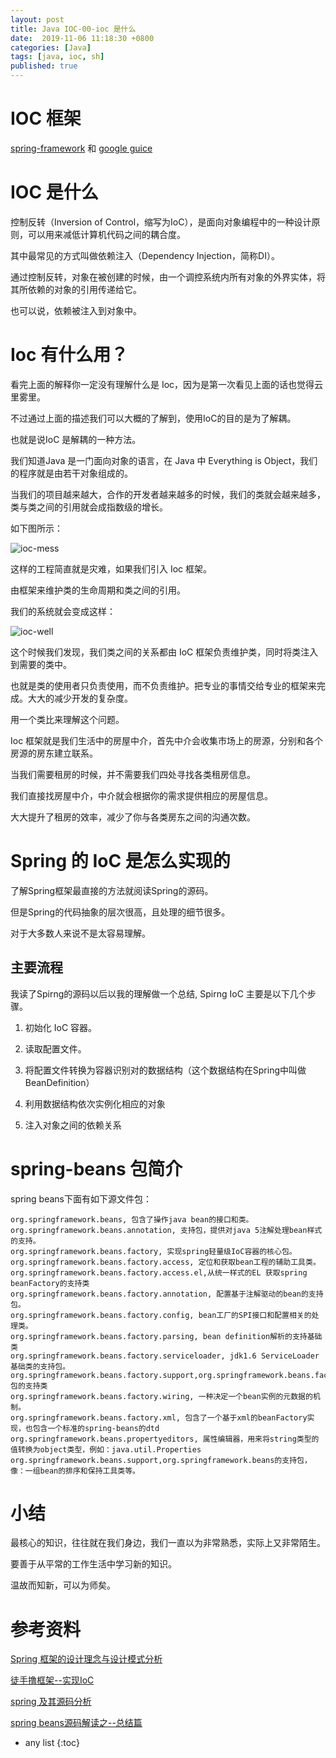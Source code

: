 ```yaml
---
layout: post
title: Java IOC-00-ioc 是什么
date:  2019-11-06 11:18:30 +0800
categories: [Java]
tags: [java, ioc, sh]
published: true
---
```


# IOC 框架

[spring-framework](https://spring.io/projects/spring-framework) 和 [google guice](https://github.com/google/guice)

# IOC 是什么

控制反转（Inversion of Control，缩写为IoC），是面向对象编程中的一种设计原则，可以用来减低计算机代码之间的耦合度。

其中最常见的方式叫做依赖注入（Dependency Injection，简称DI）。

通过控制反转，对象在被创建的时候，由一个调控系统内所有对象的外界实体，将其所依赖的对象的引用传递给它。

也可以说，依赖被注入到对象中。

# Ioc 有什么用？

看完上面的解释你一定没有理解什么是 Ioc，因为是第一次看见上面的话也觉得云里雾里。

不过通过上面的描述我们可以大概的了解到，使用IoC的目的是为了解耦。

也就是说IoC 是解耦的一种方法。

我们知道Java 是一门面向对象的语言，在 Java 中 Everything is Object，我们的程序就是由若干对象组成的。

当我们的项目越来越大，合作的开发者越来越多的时候，我们的类就会越来越多，类与类之间的引用就会成指数级的增长。

如下图所示：

![ioc-mess](https://segmentfault.com/img/remote/1460000013000748?w=370&h=240)


这样的工程简直就是灾难，如果我们引入 Ioc 框架。

由框架来维护类的生命周期和类之间的引用。

我们的系统就会变成这样：

![ioc-well](https://segmentfault.com/img/remote/1460000013000749?w=370&h=247)

这个时候我们发现，我们类之间的关系都由 IoC 框架负责维护类，同时将类注入到需要的类中。

也就是类的使用者只负责使用，而不负责维护。把专业的事情交给专业的框架来完成。大大的减少开发的复杂度。

用一个类比来理解这个问题。

Ioc 框架就是我们生活中的房屋中介，首先中介会收集市场上的房源，分别和各个房源的房东建立联系。

当我们需要租房的时候，并不需要我们四处寻找各类租房信息。

我们直接找房屋中介，中介就会根据你的需求提供相应的房屋信息。

大大提升了租房的效率，减少了你与各类房东之间的沟通次数。

# Spring 的 IoC 是怎么实现的

了解Spring框架最直接的方法就阅读Spring的源码。

但是Spring的代码抽象的层次很高，且处理的细节很多。

对于大多数人来说不是太容易理解。

## 主要流程

我读了Spirng的源码以后以我的理解做一个总结, Spirng IoC 主要是以下几个步骤。

1. 初始化 IoC 容器。

2. 读取配置文件。

3. 将配置文件转换为容器识别对的数据结构（这个数据结构在Spring中叫做 BeanDefinition） 

4. 利用数据结构依次实例化相应的对象

5. 注入对象之间的依赖关系

# spring-beans 包简介

spring beans下面有如下源文件包：

```
org.springframework.beans, 包含了操作java bean的接口和类。
org.springframework.beans.annotation, 支持包，提供对java 5注解处理bean样式的支持。
org.springframework.beans.factory, 实现spring轻量级IoC容器的核心包。
org.springframework.beans.factory.access, 定位和获取bean工程的辅助工具类。
org.springframework.beans.factory.access.el,从统一样式的EL 获取spring beanFactory的支持类
org.springframework.beans.factory.annotation, 配置基于注解驱动的bean的支持包。
org.springframework.beans.factory.config, bean工厂的SPI接口和配置相关的处理类。
org.springframework.beans.factory.parsing, bean definition解析的支持基础类
org.springframework.beans.factory.serviceloader, jdk1.6 ServiceLoader基础类的支持包。
org.springframework.beans.factory.support,org.springframework.beans.factory包的支持类
org.springframework.beans.factory.wiring, 一种决定一个bean实例的元数据的机制。
org.springframework.beans.factory.xml, 包含了一个基于xml的beanFactory实现，也包含一个标准的spring-beans的dtd
org.springframework.beans.propertyeditors, 属性编辑器，用来将string类型的值转换为object类型，例如：java.util.Properties
org.springframework.beans.support,org.springframework.beans的支持包，像：一组bean的排序和保持工具类等。
```

# 小结

最核心的知识，往往就在我们身边，我们一直以为非常熟悉，实际上又非常陌生。

要善于从平常的工作生活中学习新的知识。

温故而知新，可以为师矣。

# 参考资料

[Spring 框架的设计理念与设计模式分析](https://www.ibm.com/developerworks/cn/java/j-lo-spring-principle/)

[徒手撸框架--实现IoC](https://segmentfault.com/a/1190000013000743)

[spring 及其源码分析](https://www.cnblogs.com/davidwang456/category/805707.html)

[spring beans源码解读之--总结篇](https://www.cnblogs.com/davidwang456/p/4213652.html)

* any list
{:toc}

